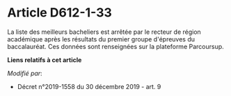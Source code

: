 # Article D612-1-33

La liste des meilleurs bacheliers est arrêtée par le recteur de région académique après les résultats du premier groupe
d'épreuves du baccalauréat. Ces données sont renseignées sur la plateforme Parcoursup.

**Liens relatifs à cet article**

_Modifié par_:

  - Décret n°2019-1558 du 30 décembre 2019 - art. 9
